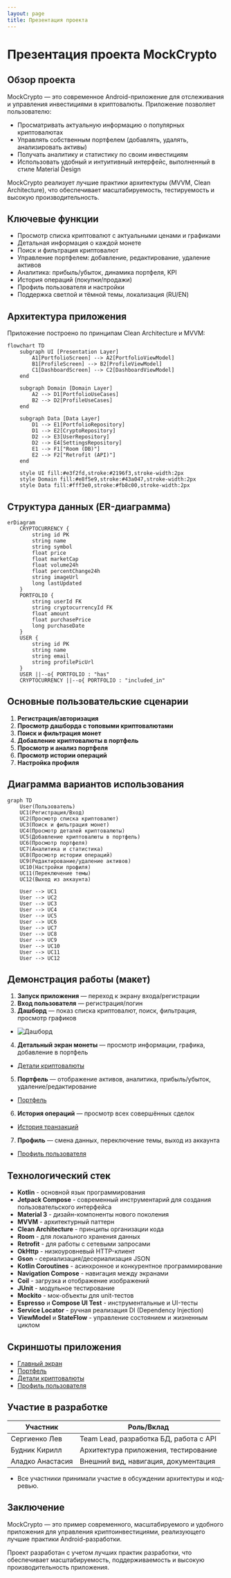 ```yaml
---
layout: page
title: Презентация проекта
---
```


# Презентация проекта MockCrypto

## Обзор проекта

MockCrypto — это современное Android-приложение для отслеживания и управления инвестициями в криптовалюты. Приложение позволяет пользователю:
- Просматривать актуальную информацию о популярных криптовалютах
- Управлять собственным портфелем (добавлять, удалять, анализировать активы)
- Получать аналитику и статистику по своим инвестициям
- Использовать удобный и интуитивный интерфейс, выполненный в стиле Material Design

MockCrypto реализует лучшие практики архитектуры (MVVM, Clean Architecture), что обеспечивает масштабируемость, тестируемость и высокую производительность.

## Ключевые функции

- Просмотр списка криптовалют с актуальными ценами и графиками
- Детальная информация о каждой монете
- Поиск и фильтрация криптовалют
- Управление портфелем: добавление, редактирование, удаление активов
- Аналитика: прибыль/убыток, динамика портфеля, KPI
- История операций (покупки/продажи)
- Профиль пользователя и настройки
- Поддержка светлой и тёмной темы, локализация (RU/EN)

## Архитектура приложения

Приложение построено по принципам Clean Architecture и MVVM:

```mermaid
flowchart TD
    subgraph UI [Presentation Layer]
        A1[PortfolioScreen] --> A2[PortfolioViewModel]
        B1[ProfileScreen] --> B2[ProfileViewModel]
        C1[DashboardScreen] --> C2[DashboardViewModel]
    end

    subgraph Domain [Domain Layer]
        A2 --> D1[PortfolioUseCases]
        B2 --> D2[ProfileUseCases]
    end

    subgraph Data [Data Layer]
        D1 --> E1[PortfolioRepository]
        D1 --> E2[CryptoRepository]
        D2 --> E3[UserRepository]
        D2 --> E4[SettingsRepository]
        E1 --> F1["Room (DB)"]
        E2 --> F2["Retrofit (API)"]
    end

    style UI fill:#e3f2fd,stroke:#2196f3,stroke-width:2px
    style Domain fill:#e8f5e9,stroke:#43a047,stroke-width:2px
    style Data fill:#fff3e0,stroke:#fb8c00,stroke-width:2px
```

## Структура данных (ER-диаграмма)

```mermaid
erDiagram
    CRYPTOCURRENCY {
        string id PK
        string name
        string symbol
        float price
        float marketCap
        float volume24h
        float percentChange24h
        string imageUrl
        long lastUpdated
    }
    PORTFOLIO {
        string userId FK
        string cryptocurrencyId FK
        float amount
        float purchasePrice
        long purchaseDate
    }
    USER {
        string id PK
        string name
        string email
        string profilePicUrl
    }
    USER ||--o{ PORTFOLIO : "has"
    CRYPTOCURRENCY ||--o{ PORTFOLIO : "included_in"
```

## Основные пользовательские сценарии

1. **Регистрация/авторизация**
2. **Просмотр дашборда с топовыми криптовалютами**
3. **Поиск и фильтрация монет**
4. **Добавление криптовалюты в портфель**
5. **Просмотр и анализ портфеля**
6. **Просмотр истории операций**
7. **Настройка профиля**

## Диаграмма вариантов использования

```mermaid
graph TD
    User(Пользователь)
    UC1(Регистрация/Вход)
    UC2(Просмотр списка криптовалют)
    UC3(Поиск и фильтрация монет)
    UC4(Просмотр деталей криптовалюты)
    UC5(Добавление криптовалюты в портфель)
    UC6(Просмотр портфеля)
    UC7(Аналитика и статистика)
    UC8(Просмотр истории операций)
    UC9(Редактирование/удаление активов)
    UC10(Настройки профиля)
    UC11(Переключение темы)
    UC12(Выход из аккаунта)

    User --> UC1
    User --> UC2
    User --> UC3
    User --> UC4
    User --> UC5
    User --> UC6
    User --> UC7
    User --> UC8
    User --> UC9
    User --> UC10
    User --> UC11
    User --> UC12
```

## Демонстрация работы (макет)

1. **Запуск приложения** — переход к экрану входа/регистрации
2. **Вход пользователя** — регистрация/логин
3. **Дашборд** — показ списка криптовалют, поиск, фильтрация, просмотр графиков
- ![Дашборд](screenshots/main_screen.png)
4. **Детальный экран монеты** — просмотр информации, графика, добавление в портфель
- [Детали криптовалюты](screenshots/crypto_detail_screen.png)
5. **Портфель** — отображение активов, аналитика, прибыль/убыток, удаление/редактирование
- [Портфель](screenshots/portfolio_screen.png)
6. **История операций** — просмотр всех совершённых сделок
- [История транзакций](screenshots/transactions.png)
7. **Профиль** — смена данных, переключение темы, выход из аккаунта
- [Профиль пользователя](screenshots/profile_screen.png)

## Технологический стек

- **Kotlin** - основной язык программирования
- **Jetpack Compose** - современный инструментарий для создания пользовательского интерфейса
- **Material 3** - дизайн-компоненты нового поколения
- **MVVM** - архитектурный паттерн
- **Clean Architecture** - принципы организации кода
- **Room** - для локального хранения данных
- **Retrofit** - для работы с сетевыми запросами
- **OkHttp** - низкоуровневый HTTP-клиент
- **Gson** - сериализация/десериализация JSON
- **Kotlin Coroutines** - асинхронное и конкурентное программирование
- **Navigation Compose** - навигация между экранами
- **Coil** - загрузка и отображение изображений
- **JUnit** - модульное тестирование
- **Mockito** - мок-объекты для unit-тестов
- **Espresso** и **Compose UI Test** - инструментальные и UI-тесты
- **Service Locator** - ручная реализация DI (Dependency Injection)
- **ViewModel** и **StateFlow** - управление состоянием и жизненным циклом

## Скриншоты приложения

- [Главный экран](screenshots/main_screen.png)
- [Портфель](screenshots/portfolio_screen.png)
- [Детали криптовалюты](screenshots/crypto_detail_screen.png)
- [Профиль пользователя](screenshots/profile_screen.png)

## Участие в разработке

| Участник         | Роль/Вклад                                   |
|------------------|----------------------------------------------|
| Сергиенко Лев    | Team Lead, разработка БД, работа с API       |
| Будник Кирилл    | Архитектура приложения, тестирование         |
| Аладко Анастасия | Внешний вид, навигация, документация         |

- Все участники принимали участие в обсуждении архитектуры и код-ревью.

## Заключение

MockCrypto — это пример современного, масштабируемого и удобного приложения для управления криптоинвестициями, реализующего лучшие практики Android-разработки.

Проект разработан с учетом лучших практик разработки, что обеспечивает масштабируемость, поддерживаемость и высокую производительность приложения.

